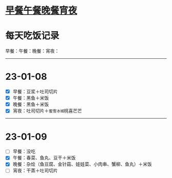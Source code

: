 # [早餐午餐晚餐宵夜](https://github.com/noteMay/noteMay.github.io/issues/11)

# 每天吃饭记录

早餐：午餐：晚餐：宵夜：

---

# 23-01-08

- [x] 早餐：豆浆＋吐司切片
- [x] 午餐：黑鱼＋米饭
- [x] 晚餐：黑鱼＋米饭
- [x] 宵夜：吐司切片＋`蜜雪冰城`桃喜芒芒

---

# 23-01-09

- [ ] 早餐：没吃
- [x] 午餐：春菜、鱼丸、豆干＋米饭
- [x] 晚餐：杂烩（鱼豆腐、金针菇、娃娃菜、小肉串、蟹柳、鱼丸）＋米饭
- [ ] 宵夜：干蒸＋吐司切片